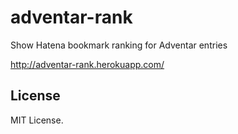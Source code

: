 # adventar-rank
Show Hatena bookmark ranking for Adventar entries

http://adventar-rank.herokuapp.com/

## License

MIT License.
